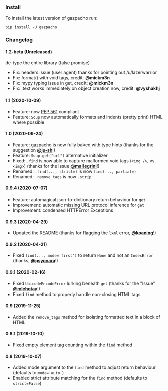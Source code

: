 ### Install

To install the latest version of gazpacho run:

```
pip install -U gazpacho
```

### Changelog

#### 1.2-beta (Unreleased)

de-type the entire library (false promise)


- Fix: headers issue (user agent) thanks for pointing out /u/lazerwarrior
- Fix: format() with void tags, credit: **@mickm3n**
- Fix: mypy typing issue in get, credit: **@mickm3n**
- Fix: .text works immediately on object creation now, credit: **@vyshakhj**



#### 1.1 (2020-10-09)

- Feature: now [PEP 561](https://www.python.org/dev/peps/pep-0561/) compliant
- Feature: `Soup` now automatically formats and indents (pretty print) HTML where possible

#### 1.0 (2020-09-24)

- Feature: gazpacho is now fully baked with type hints (thanks for the suggestion [**@ju-sh**](https://github.com/ju-sh)!)
- Feature: `Soup.get("url")` alternative initializer
- Fixed: `.find` is now able to capture malformed void tags (`<img />`, vs. `<img>`) (thanks for the Issue [**@mallegrini**](https://github.com/mallegrini)!)
- Renamed: `.find(..., strict=)` is now `find(..., partial=)`
- Renamed: `.remove_tags` is now `.strip`


#### 0.9.4 (2020-07-07)

- Feature: automagical json-to-dictionary return behaviour for `get`
- Improvement: automatic missing URL protocol inference for `get`
- Improvement: condensed HTTPError Exceptions

#### 0.9.3 (2020-04-29)

- Updated the README (thanks for flagging the `lxml` error, [**@koaning**](https://github.com/koaning)!)

#### 0.9.2 (2020-04-21)

- Fixed `find(..., mode='first')` to return `None` and not an `IndexError` (thanks, [**@psyonara**](https://github.com/maxhumber/gazpacho/issues/14)!)

#### 0.9.1 (2020-02-16)

- Fixed `UnicodeEncodeError` lurking beneath `get` (thanks for the "Issue" [**@mlehotay**](https://github.com/mlehotay)!)
- Fixed `find` method to properly handle non-closing HTML tags

#### 0.9 (2019-11-25)

- Added the `remove_tags` method for isolating formatted text in a block of HTML

#### 0.8.1 (2019-10-10)

- Fixed empty element tag counting within the `find` method

#### 0.8 (2019-10-07)

* Added mode argument to the `find` method to adjust return behaviour (defaults to `mode='auto'`)
* Enabled strict attribute matching for the `find` method (defaults to `strict=False`)

